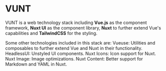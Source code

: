 # VUNT
VUNT is a web technology stack including **Vue.js** as the component framework, **Nuxt UI** as the component library, **Nuxt** to further extend Vue's capabilities and **TailwindCSS** for the styling.

Some other technologies included in this stack are:
Vueuse: Utilities and composables to further extend Vue and Nuxt in their functionality.
HeadlessUI: Unstyled UI components.
Nuxt Icons: Icon support for Nuxt.
Nuxt Image: Image optimizations.
Nuxt Content: Better support for Markdown and YAML in Nuxt.